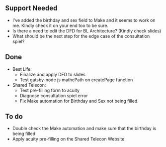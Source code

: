 ## Support Needed
  - I've added the birthday and sex field to Make and it seems to work on me. Kindly check it on your end too to be sure.
  - Is there a need to edit the DFD for BL Architecture? (Kindly check slides)
  - What should be the next step for the edge case of the consultation spiel?
## Done
  - Best Life:
    - Finalize and apply DFD to slides
    - Test gatsby-node js mathcPath on createPage function
  - Shared Telecon:
    - Test pre-filling form to acuity
    - Diagnose consultation spiel error
    - Fix Make automation for Birthday and Sex not being filled.
## To do
  - Double check the Make automation and make sure that the birthday is being filled
  - Apply acuity pre-filling on the Shared Telecon Website